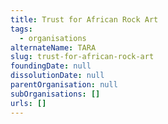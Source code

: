```yaml
---
title: Trust for African Rock Art
tags:
  - organisations
alternateName: TARA
slug: trust-for-african-rock-art
foundingDate: null
dissolutionDate: null
parentOrganisation: null
subOrganisations: []
urls: []
---
```

